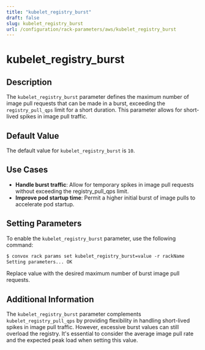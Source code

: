 ```yaml
---
title: "kubelet_registry_burst"
draft: false
slug: kubelet_registry_burst
url: /configuration/rack-parameters/aws/kubelet_registry_burst
---
```


# kubelet_registry_burst

## Description
The `kubelet_registry_burst` parameter defines the maximum number of image pull requests that can be made in a burst, exceeding the `registry_pull_qps` limit for a short duration. This parameter allows for short-lived spikes in image pull traffic.

## Default Value
The default value for `kubelet_registry_burst` is `10`.

## Use Cases
- **Handle burst traffic**: Allow for temporary spikes in image pull requests without exceeding the registry_pull_qps limit.
- **Improve pod startup time**: Permit a higher initial burst of image pulls to accelerate pod startup.

## Setting Parameters
To enable the `kubelet_registry_burst` parameter, use the following command:
```html
$ convox rack params set kubelet_registry_burst=value -r rackName
Setting parameters... OK
```

Replace value with the desired maximum number of burst image pull requests.

## Additional Information
The `kubelet_registry_burst` parameter complements `kubelet_registry_pull_qps` by providing flexibility in handling short-lived spikes in image pull traffic. However, excessive burst values can still overload the registry. It's essential to consider the average image pull rate and the expected peak load when setting this value.


